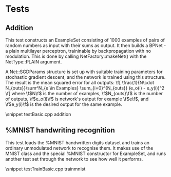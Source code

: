 Tests
=====

## Addition 
This test constructs an ExampleSet consisting of 1000 examples of pairs of random numbers
as input with their sums as output. It then builds a BPNet - 
a plain multilayer perceptron, traininable by backpropagation with no modulation. 
This is done by calling NetFactory::makeNet() with the NetType::PLAIN
argument. 

A Net::SGDParams structure is set up with suitable training parameters for stochastic
gradient descent, and the network is trained using this structure. The result is the mean
squared error for all outputs:
    \f[
    \frac{1}{N\cdot N_{outs}}\sum^N_{e \in Examples} \sum_{i=0}^{N_{outs}} (e_o(i) - e_y(i))^2
    \f]
    where
    \f$N\f$ is the number of examples, 
    \f$N_{outs}\f$ is the number of outputs,
    \f$e_o(i)\f$ is network's output for example \f$e\f$,
    and
     \f$e_y(i)\f$ is the desired output for the same example.

\snippet testBasic.cpp addition


## %MNIST handwriting recognition
This test loads the %MNIST handwritten digits dataset and trains an ordinary unmodulated
network to recognise them. It makes use of the MNIST class and the special %MNIST constructor
for ExampleSet, and runs another test set through the network to see how well it performs.

\snippet testTrainBasic.cpp trainmnist
